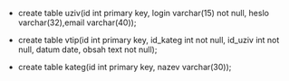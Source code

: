 - create table uziv(id int primary key, login varchar(15) not null, heslo varchar(32),email varchar(40));

- create table vtip(id int primary key, id_kateg int not null, id_uziv int not null, datum date, obsah text not null);

- create table kateg(id int primary key, nazev varchar(30));
